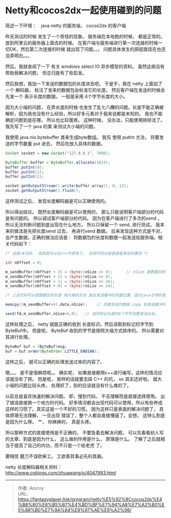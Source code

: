 # Netty和cocos2dx一起使用碰到的问题


简述一下环境：　java netty 的服务端， cocos2dx 的客户端

昨天测试的时候 发生了一个奇怪的现象。  服务端在本地跑的时候，  都是正常的。 放到阿里云的服务器上面去的时候。 在客户端与服务端进行第一次连接的时候一切OK，然后第二次连接的时候 就出现了问题。。。 问题具体发生的原因我现在也还没弄明白。。。

然后，我就查阅了一下  有关 windows select IO 异步模型的资料。 虽然这病没有帮助我解决问题， 但总归是有了些启发。

然后我想，我加一下发送的数据包的长度进去吧。 于是乎，我在 netty 上面加了一个 解码器， 标注了发来的数据包会标准它的长度。  然后客户端在发送的时候会先发一个 表示长度的数据。 一般是采用 4个字节长度的大小。

因为大小端的问题， 在弄长度的时候 也发生了乱七八糟的问题。长度不能正确被解析，因为我也没有什么经验，所以好多元素对于我来说都是未知的。 我也不能确定问题到底在哪， 所以也比较蛋疼。  这种时候， 没办法，只能使用排除法了。 我先写了一个 java 的类 来测试大小端的问题。

我使用 java.nio.bytebuffer 类来生成byte数组。  我先 使用 putInt 方法， 将要发送的字节数量 put 进去， 然后在放入具体的数据。

```java
Socket socket = new Socket("127.0.0.1", 7000);

ByteBuffer buffer = ByteBuffer.allocate(1024);
buffer.putInt(8);
buffer.putInt(1);
buffer.putInt(2);

socket.getOutputStream().write(buffer.array(), 0, 12);
socket.getOutputStream().flush();
```

这样测试之后， 发现长度解码器是可以正确使用的。

所以得出结论。 既然长度解码器是可以使用的， 那么只能说明客户端部分的代码是有问题的。 所以调试客户端部分的代码。 因为在客户端进行了多次的send ，所以无法判断问题到底出现在什么地方。 所以只保留一个 send, 进行测试。 我本来的做法是先把长度send 过去， 再进行send 数据。  后来发现这种方式是不对，会产生数据。正确的做法应该是：  将数据包的长度和数据一起发送给服务端。相关代码如下：

```csharp
/* 这是c#代码， 改改就可以在c++中使用了。 这段代码也是我借鉴其他同事的 */

int nOffset = 0;

m_sendBuffer[nOffset + 3] = (byte)(nSize >> 0);      // nSize 是数据包的长度
m_sendBuffer[nOffset + 2] = (byte)(nSize >> 8);
m_sendBuffer[nOffset + 1] = (byte)(nSize >> 16);
m_sendBuffer[nOffset + 0] = (byte)(nSize >> 24);

/* 上述代码可以把数据包的长度 用大端的方式 放在发送缓冲的前面位置。因为java才用的是大端模式， c++ 采用的小端模式。  据说 大小端是因为CPU 来决定的。 x86平台都是小端。 但是呢，我也不是很懂，所以考虑那么多的处理也没有什么意义只能先当 java是大端， c++ 是小端了。  出现了响应的情况，再进行处理把。 */

memcpy((m_sendBuffer+4),data,nSize);    // 将要发送的数据 copy 到发送缓冲中

send(fd,m_sendBuffer,nSize+4,0);   // 连同标记长度的4个字节也要发送出去。
```

这样处理之后， netty 就能正确的收到 长度标识。然后读取到标记的字节到ByteBuf中。  但是呢， ByteBuf 收到的字节是按照大端方式排序的。 所以需要对其进行处理。

```java
ByteBuf buf = (ByteBuf)msg;
buf = buf.order(ByteOrder.LITTLE_ENDIAN);
```

这样之后， 就可以正确的处理发送过来的内容了。

嗯。。。  是不是很麻烦呢。。  确实呢， 如果直接都用c++进行编写，这样的情况应该就没有了把。  但是呢， 那样的话就要去踩 C++ 的坑， so  其实还好啦。 就大小端的问题比较头疼， 处理好了，别的应该就没有什么难的了。

以前总是喜欢快速的解决问题。 即，搜到代码， 不去理解而是直接选择使用。 出了错误直接换一个地方的代码。 好多情况都会出现代码可以使用，所以有些养成这样的习惯了。其实这是一个不好的习惯。 因为这样只是表面的解决问题了， 具体原理无法理解， 一旦出现 错误了，整个人都会直接懵逼了。会想， 这特么到底是因为什么呀。 艹， 你麻痹的， 真是头疼。

所以那种方式的直接使用是不正确的。  不要急着去解决问题。 可以先看看别人写的文章，到底是因为什么， 这么做的作用是什么， 原理是什么。 了解了之后就相当于提高了自己的内功，而不只是一个纸老虎 了。

要相信 磨刀不误砍柴工。  工欲善其事必先利其器。



netty  长度解码器相关资料：  http://www.cnblogs.com/zhuawang/p/4047993.html


---

> 作者: Aincvy  
> URL: https://fantasyplayer.link/program/netty%E5%92%8Ccocos2dx%E4%B8%80%E8%B5%B7%E4%BD%BF%E7%94%A8%E7%A2%B0%E5%88%B0%E7%9A%84%E9%97%AE%E9%A2%98/  

